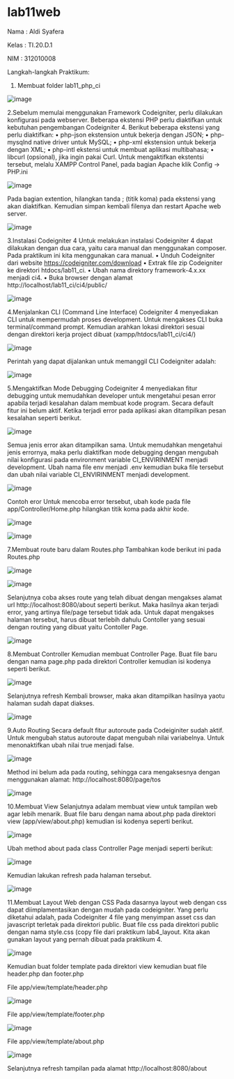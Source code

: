 # lab11web

Nama : Aldi Syafera

Kelas : TI.20.D.1

NIM : 312010008

Langkah-langkah Praktikum:

1. Membuat folder lab11_php_ci

![image](https://user-images.githubusercontent.com/103243638/172711621-d0ae3882-3248-43b4-9e33-8f7fb0c63cd2.png)

2.Sebelum memulai menggunakan Framework Codeigniter, perlu dilakukan konfigurasi pada webserver. Beberapa ekstensi PHP perlu diaktifkan untuk kebutuhan pengembangan Codeigniter 4. Berikut beberapa ekstensi yang perlu diaktifkan: • php-json ekstension untuk bekerja dengan JSON; • php-mysqlnd native driver untuk MySQL; • php-xml ekstension untuk bekerja dengan XML; • php-intl ekstensi untuk membuat aplikasi multibahasa; • libcurl (opsional), jika ingin pakai Curl. Untuk mengaktifkan ekstentsi tersebut, melalu XAMPP Control Panel, pada bagian Apache klik Config -> PHP.ini

![image](https://user-images.githubusercontent.com/103243638/172711726-67626376-bdd0-4e1b-9c21-399ce8b04cc1.png)

Pada bagian extention, hilangkan tanda ; (titik koma) pada ekstensi yang akan diaktifkan. Kemudian simpan kembali filenya dan restart Apache web server.

![image](https://user-images.githubusercontent.com/103243638/172711787-695b0e21-1e70-4e80-b01f-796c512e32e4.png)

3.Instalasi Codeigniter 4 Untuk melakukan instalasi Codeigniter 4 dapat dilakukan dengan dua cara, yaitu cara manual dan menggunakan composer. Pada praktikum ini kita menggunakan cara manual. • Unduh Codeigniter dari website https://codeigniter.com/download • Extrak file zip Codeigniter ke direktori htdocs/lab11_ci. • Ubah nama direktory framework-4.x.xx menjadi ci4. • Buka browser dengan alamat http://localhost/lab11_ci/ci4/public/

![image](https://user-images.githubusercontent.com/103243638/172711909-486af7ca-5b16-4a80-a192-1d7aaa6055f1.png)

4.Menjalankan CLI (Command Line Interface) Codeigniter 4 menyediakan CLI untuk mempermudah proses development. Untuk mengakses CLI buka terminal/command prompt. Kemudian arahkan lokasi direktori sesuai dengan direktori kerja project dibuat (xampp/htdocs/lab11_ci/ci4/)

![image](https://user-images.githubusercontent.com/103243638/172712011-2053e1f4-b262-49d5-8666-555c1221cc51.png)

Perintah yang dapat dijalankan untuk memanggil CLI Codeigniter adalah:

![image](https://user-images.githubusercontent.com/103243638/172712066-82bcda35-6988-4908-9904-8c08e0e3159a.png)

5.Mengaktifkan Mode Debugging Codeigniter 4 menyediakan fitur debugging untuk memudahkan developer untuk mengetahui pesan error apabila terjadi kesalahan dalam membuat kode program. Secara default fitur ini belum aktif. Ketika terjadi error pada aplikasi akan ditampilkan pesan kesalahan seperti berikut.

![image](https://user-images.githubusercontent.com/103243638/172712179-7b817869-7420-4afd-947a-385933fa3deb.png)

Semua jenis error akan ditampilkan sama. Untuk memudahkan mengetahui jenis errornya, maka perlu diaktifkan mode debugging dengan mengubah nilai konfigurasi pada environment variable CI_ENVIRINMENT menjadi development. Ubah nama file env menjadi .env kemudian buka file tersebut dan ubah nilai variable CI_ENVIRINMENT menjadi development.

![image](https://user-images.githubusercontent.com/103243638/172712255-3d25e57c-a231-440b-9046-a7fc01921bd9.png)

Contoh eror Untuk mencoba error tersebut, ubah kode pada file app/Controller/Home.php hilangkan titik koma pada akhir kode.

![image](https://user-images.githubusercontent.com/103243638/172712341-cb36eb89-eb30-4f10-8426-e43ffa585bca.png)

![image](https://user-images.githubusercontent.com/103243638/172712360-f34e55e1-f271-4943-bdb8-b75ef88ff954.png)

7.Membuat route baru dalam Routes.php Tambahkan kode berikut ini pada Routes.php

![image](https://user-images.githubusercontent.com/103243638/172712424-e5c6e5c4-22b1-4f11-931b-d183fc5ba102.png)

![image](https://user-images.githubusercontent.com/103243638/172712475-52a07edd-bb7d-46d6-9de4-8537653c70b9.png)

Selanjutnya coba akses route yang telah dibuat dengan mengakses alamat url http://localhost:8080/about seperti berikut. Maka hasilnya akan terjadi error, yang artinya file/page tersebut tidak ada. Untuk dapat mengakses halaman tersebut, harus dibuat terlebih dahulu Contoller yang sesuai dengan routing yang dibuat yaitu Contoller Page.

![image](https://user-images.githubusercontent.com/103243638/172712616-73d19316-e7dd-47e1-ab9e-bd3091162b5b.png)

8.Membuat Controller Kemudian membuat Controller Page. Buat file baru dengan nama page.php pada direktori Controller kemudian isi kodenya seperti berikut.

![image](https://user-images.githubusercontent.com/103243638/172712717-f75b9de8-5ca7-4269-ad54-144359c432cd.png)

Selanjutnya refresh Kembali browser, maka akan ditampilkan hasilnya yaotu halaman sudah dapat diakses.

![image](https://user-images.githubusercontent.com/103243638/172712774-146f5222-e16a-48d5-a357-3dc1de39c82f.png)

9.Auto Routing Secara default fitur autoroute pada Codeiginiter sudah aktif. Untuk mengubah status autoroute dapat mengubah nilai variabelnya. Untuk menonaktifkan ubah nilai true menjadi false.

![image](https://user-images.githubusercontent.com/103243638/172712842-56b4fced-5a0b-4c88-ad99-8fed206365ab.png)

Method ini belum ada pada routing, sehingga cara mengaksesnya dengan menggunakan alamat: http://localhost:8080/page/tos

![image](https://user-images.githubusercontent.com/103243638/172712970-57bd18a5-0b84-4e48-a7ff-6265c7bd03f9.png)

10.Membuat View Selanjutnya adalam membuat view untuk tampilan web agar lebih menarik. Buat file baru dengan nama about.php pada direktori view (app/view/about.php) kemudian isi kodenya seperti berikut.

![image](https://user-images.githubusercontent.com/103243638/172713038-a7083a95-3cf9-406e-b17d-acebcc4ffdd8.png)

Ubah method about pada class Controller Page menjadi seperti berikut:

![image](https://user-images.githubusercontent.com/103243638/172713085-c267829b-3ee2-4e91-b126-d264fc67293e.png)

Kemudian lakukan refresh pada halaman tersebut.

![image](https://user-images.githubusercontent.com/103243638/172713163-c5d55dbb-87e1-4127-912e-732e1038fd84.png)

11.Membuat Layout Web dengan CSS Pada dasarnya layout web dengan css dapat diimplamentasikan dengan mudah pada codeigniter. Yang perlu diketahui adalah, pada Codeigniter 4 file yang menyimpan asset css dan javascript terletak pada direktori public. Buat file css pada direktori public dengan nama style.css (copy file dari praktikum lab4_layout. Kita akan gunakan layout yang pernah dibuat pada praktikum 4.

![image](https://user-images.githubusercontent.com/103243638/172713266-3efca2de-b8e8-43dc-b6b6-e9a2b4dc47fa.png)

Kemudian buat folder template pada direktori view kemudian buat file header.php dan footer.php

File app/view/template/header.php

![image](https://user-images.githubusercontent.com/103243638/172713351-6bca4d95-b2f0-4892-a762-4952a5b36144.png)

File app/view/template/footer.php

![image](https://user-images.githubusercontent.com/103243638/172713702-a5d6ca2c-25b2-43ea-8160-520117e9b6ff.png)

File app/view/template/about.php

![image](https://user-images.githubusercontent.com/103243638/172713744-3b109605-8444-4c52-b2b3-e22fae4c72fd.png)

Selanjutnya refresh tampilan pada alamat http://localhost:8080/about











































